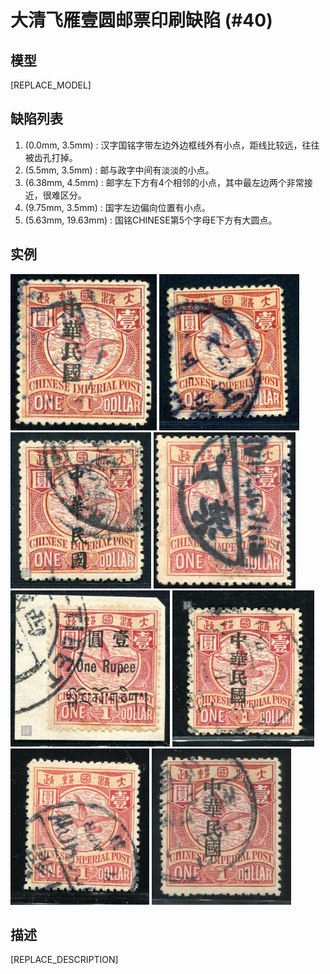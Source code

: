 # 大清飞雁壹圆邮票印刷缺陷 (#40)

## 模型
[REPLACE_MODEL]

## 缺陷列表
1. (0.0mm, 3.5mm) :  汉字国铭字带左边外边框线外有小点，距线比较远，往往被齿孔打掉。
1. (5.5mm, 3.5mm) :  邮与政字中间有淡淡的小点。
1. (6.38mm, 4.5mm) :  邮字左下方有4个相邻的小点，其中最左边两个非常接近，很难区分。
1. (9.75mm, 3.5mm) :  国字左边偏向位置有小点。
1. (5.63mm, 19.63mm) :  国铭CHINESE第5个字母E下方有大圆点。


## 实例
<img src="2009-03-10_00025383123A.jpg" height=250/>
<img src="2009-06-27_00027219012A.jpg" height=250/>
<img src="2012-05-02_00056750047A.jpg" height=250/>
<img src="2013-03-01_00103174042A.jpg" height=250/>
<img src="2013-04-29_00109476347A.jpg" height=250/>
<img src="2014-03-03_00136540020A.jpg" height=250/>
<img src="2014-07-27_00151343328A.jpg" height=250/>
<img src="2016-07-11_00217837056A.jpg" height=250/>


## 描述
[REPLACE_DESCRIPTION]
